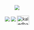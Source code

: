 <h1 align="center">
  <img src="https://readme-typing-svg.herokuapp.com/?font=Josefin+Sans&weight=600&size=50&duration=3000&pause=500&color=4286DDFF&center=true&vCenter=true&random=false&width=800&height=80&lines=👋+Hello!++I'm+Kaled+Barraj;Welcome+to+my+Github!""/></h1>

<div align="center">
  <a href="mailto:kaledbarraj@gmail.com">
    <img src="https://img.shields.io/badge/Gmail-2E2E2E?style=for-the-badge&logo=gmail" target="_blank"/></a>
  
  <a href="https://in.linkedin.com/in/kaled-barraj" target="_blank">
    <img src="https://img.shields.io/badge/Linked-2E2E2E?style=for-the-badge&logo=linkedin&logoColor=0A66C2" target="_blank"/></a>
    
  
<a href="https://linkedin.com/in/kaled-barraj" target="_blank">
  <img align="center" src="https://raw.githubusercontent.com/rahuldkjain/github-profile-readme-generator/master/src/images/icons/Social/linked-in-alt.svg" alt="kaledbarraj" height="30" width="40"/></a>

<!--
**KBarraj/KBarraj** is a ✨ _special_ ✨ repository because its `README.md` (this file) appears on your GitHub profile.
Here are some ideas to get you started:
- 🔭 I’m currently working on ...
- 🌱 I’m currently learning ...
- 👯 I’m looking to collaborate on ...
- 🤔 I’m looking for help with ...
- 💬 Ask me about ...
- 📫 How to reach me: ...
- 😄 Pronouns: ...
- ⚡ Fun fact: ...
-->
